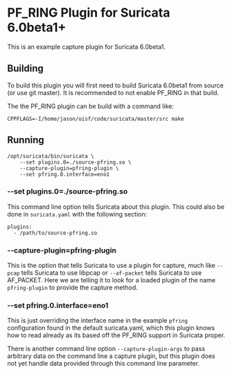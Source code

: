 # PF_RING Plugin for Suricata 6.0beta1+

This is an example capture plugin for Suricata 6.0beta1.

## Building

To build this plugin you will first need to build Suricata 6.0beta1
from source (or use git master). It is recommended to not enable
PF_RING in that build.

The the PF_RING plugin can be build with a command like:
```
CPPFLAGS=-I/home/jason/oisf/code/suricata/master/src make
```

## Running
```
/opt/suricata/bin/suricata \
    --set plugins.0=./source-pfring.so \
    --capture-plugin=pfring-plugin \
    --set pfring.0.interface=eno1
```

### --set plugins.0=./source-pfring.so

This command line option tells Suricata about this plugin. This could also
be done in `suricata.yaml` with the following section:
```
plugins:
  - /path/to/source-pfring.so
```

### --capture-plugin=pfring-plugin

This is the option that tells Suricata to use a plugin for capture, much like
`--pcap` tells Suricata to use libpcap or `--af-packet` tells Suricata to use
AF_PACKET. Here we are telling it to look for a loaded plugin of the name
`pfring-plugin` to provide the capture method.

### --set pfring.0.interface=eno1

This is just overriding the interface name in the example `pfring` configuration
found in the default suricata.yaml, which this plugin knows how to read already
as its based off the PF_RING support in Suricata proper.

There is another command line option `--capture-plugin-args` to pass arbitrary
data on the command line a capture plugin, but this plugin does not yet handle
data provided through this command line parameter.